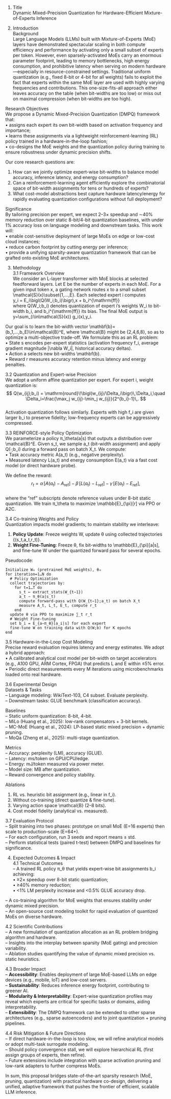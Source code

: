 1. Title  
Dynamic Mixed-Precision Quantization for Hardware-Efficient Mixture-of-Experts Inference  

2. Introduction  
Background  
Large Language Models (LLMs) built with Mixture-of-Experts (MoE) layers have demonstrated spectacular scaling in both compute efficiency and performance by activating only a small subset of experts per token. However, even sparsely-activated MoEs carry an enormous parameter footprint, leading to memory bottlenecks, high energy consumption, and prohibitive latency when serving on modern hardware—especially in resource-constrained settings. Traditional uniform quantization (e.g., fixed 8-bit or 4-bit for all weights) fails to exploit the fact that experts within the same MoE layer are used with highly varying frequencies and contributions. This one-size-fits-all approach either leaves accuracy on the table (when bit-widths are too low) or miss out on maximal compression (when bit-widths are too high).

Research Objectives  
We propose a Dynamic Mixed-Precision Quantization (DMPQ) framework that:  
• assigns each expert its own bit-width based on activation frequency and importance;  
• learns these assignments via a lightweight reinforcement-learning (RL) policy trained in a hardware-in-the-loop fashion;  
• co-designs the MoE weights and the quantization policy during training to ensure robustness under dynamic precision shifts.  

Our core research questions are:  
1. How can we jointly optimize expert-wise bit-widths to balance model accuracy, inference latency, and energy consumption?  
2. Can a reinforcement-learning agent efficiently explore the combinatorial space of bit-width assignments for tens or hundreds of experts?  
3. What cost-model abstractions best capture hardware latency/energy for rapidly evaluating quantization configurations without full deployment?  

Significance  
By tailoring precision per expert, we expect 2–3× speedup and ∼40% memory reduction over static 8-bit/4-bit quantization baselines, with under 1% accuracy loss on language modeling and downstream tasks. This work will:  
• enable cost-sensitive deployment of large MoEs on edge or low-cost cloud instances;  
• reduce carbon footprint by cutting energy per inference;  
• provide a unifying sparsity-aware quantization framework that can be grafted onto existing MoE architectures.  

3. Methodology  
3.1 Framework Overview  
We consider an L-layer transformer with MoE blocks at selected feedforward layers. Let E be the number of experts in each MoE. For a given input token x, a gating network routes x to a small subset \mathcal{S}(x)\subset\{1,…,E\}. Each selected expert i computes  
y_i = E_i\bigl(Q(W_i;b_i)\bigr)\,x + b_i^{\mathrm{ff}}  
where Q(W_i;b_i) denotes quantization of expert i’s weights W_i to bit-width b_i, and b_i^{\mathrm{ff}} its bias. The final MoE output is y=\sum_{i\in\mathcal{S}(x)} g_i(x)\,y_i.  

Our goal is to learn the bit-width vector \mathbf{b}=(b_1,…,b_E)\in\mathcal{B}^E, where \mathcal{B} might be \{2,4,6,8\}, so as to optimize a multi-objective trade-off. We formulate this as an RL problem:  
• State s encodes per-expert statistics (activation frequency f_i, average gradient magnitude \|\nabla W_i\|, historical accuracy deltas).  
• Action a selects new bit-widths \mathbf{b}.  
• Reward r measures accuracy retention minus latency and energy penalties.  

3.2 Quantization and Expert-wise Precision  
We adopt a uniform affine quantization per expert. For expert i, weight quantization is:  
$$ Q(w_{ij};b_i) = \mathrm{round}\!\bigl(w_{ij}/\Delta_i\bigr)\,\Delta_i,\quad \Delta_i=\frac{\max_j w_{ij}-\min_j w_{ij}}{2^{b_i}-1}\,. $$  
Activation quantization follows similarly. Experts with high f_i are given larger b_i to preserve fidelity; low-frequency experts can be aggressively compressed.  

3.3 REINFORCE-style Policy Optimization  
We parameterize a policy π_\theta(a|s) that outputs a distribution over \mathcal{B}^E. Given s_t, we sample a_t (bit-width assignment) and apply Q(·;b_i) during a forward pass on batch X_t. We compute:  
• Task accuracy metric A(a_t) (e.g., negative perplexity).  
• Measured latency L(a_t) and energy consumption E(a_t) via a fast cost model (or direct hardware probe).  

We define the reward:  
$$ r_t = \alpha\,\bigl[A(a_t)-A_{\mathrm{ref}}\bigr] \;-\;\beta\,\bigl[L(a_t)-L_{\mathrm{ref}}\bigr] \;-\;\gamma\,\bigl[E(a_t)-E_{\mathrm{ref}}\bigr], $$  
where the “ref” subscripts denote reference values under 8-bit static quantization. We train π_\theta to maximize \mathbb{E}_{\pi}[r] via PPO or A2C.  

3.4 Co-training Weights and Policy  
Quantization impacts model gradients; to maintain stability we interleave:  
1. **Policy Update**: Freeze weights W, update θ using collected trajectories {(s_t,a_t,r_t)}.  
2. **Weight Fine-Tuning**: Freeze θ, fix bit-widths to \mathbb{E}_{\pi}[a|s], and fine-tune W under the quantized forward pass for several epochs.  

Pseudocode:  
```
Initialize W₀ (pretrained MoE weights), θ₀  
for iteration=1…N do  
  # Policy Optimization  
  collect trajectories by:  
    for t=1…T do  
      s_t ← extract_stats(W_{t−1})  
      a_t ∼ π_θ(a|s_t)  
      compute forward-pass with Q(W_{t−1};a_t) on batch X_t  
      measure A_t, L_t, E_t, compute r_t  
    end  
  update θ via PPO to maximize ∑_t r_t  
  # Weight Fine-tuning  
  set b_i = E_{a∼π_θ}[a_i|s] for each expert  
  fine-tune W on training data with Q(W;b) for K epochs  
end  
```

3.5 Hardware-in-the-Loop Cost Modeling  
Precise reward evaluation requires latency and energy estimates. We adopt a hybrid approach:  
• A calibrated analytical cost model per bit-width on target accelerators (e.g., A100 GPU, ARM Cortex, FPGA) that predicts L and E within ≤5% error.  
• Periodic direct measurements every M iterations using microbenchmarks loaded onto real hardware.  

3.6 Experimental Design  
Datasets & Tasks  
– Language modeling: WikiText-103, C4 subset. Evaluate perplexity.  
– Downstream tasks: GLUE benchmark (classification accuracy).  

Baselines  
– Static uniform quantization: 8-bit, 4-bit.  
– MiLo (Huang et al., 2025): low-rank compensators + 3-bit kernels.  
– MC-MoE (Huang et al., 2024): LP-based static mixed precision + dynamic pruning.  
– MoQa (Zheng et al., 2025): multi-stage quantization.  

Metrics  
– Accuracy: perplexity (LM), accuracy (GLUE).  
– Latency: ms/token on GPU/CPU/edge.  
– Energy: mJ/token measured via power meter.  
– Model size: MB after quantization.  
– Reward convergence and policy stability.  

Ablations  
1. RL vs. heuristic bit assignment (e.g., linear in f_i).  
2. Without co-training (direct quantize & fine-tune).  
3. Varying action space \mathcal{B} (2–8 bits).  
4. Cost model fidelity (analytical vs. measured).  

3.7 Evaluation Protocol  
– Split training into two phases: prototype on small MoE (E=16 experts) then scale to production-scale (E=64+).  
– For each configuration, run 3 seeds and report means ± std.  
– Perform statistical tests (paired t-test) between DMPQ and baselines for significance.  

4. Expected Outcomes & Impact  
4.1 Technical Outcomes  
– A trained RL policy π_θ that yields expert-wise bit assignments b_i achieving:  
   • ≥2× speedup over 8-bit static quantization;  
   • ≥40% memory reduction;  
   • <1% LM perplexity increase and <0.5% GLUE accuracy drop.  

– A co-training algorithm for MoE weights that ensures stability under dynamic mixed precision.  
– An open-source cost modeling toolkit for rapid evaluation of quantized MoEs on diverse hardware.  

4.2 Scientific Contributions  
– A new formulation of quantization allocation as an RL problem bridging algorithm and hardware.  
– Insights into the interplay between sparsity (MoE gating) and precision variability.  
– Ablation studies quantifying the value of dynamic mixed precision vs. static heuristics.  

4.3 Broader Impact  
– **Accessibility**: Enables deployment of large MoE-based LLMs on edge devices (e.g., mobile, IoT) and low-cost servers.  
– **Sustainability**: Reduces inference energy footprint, contributing to greener AI.  
– **Modularity & Interpretability**: Expert-wise quantization profiles may reveal which experts are critical for specific tasks or domains, aiding interpretability.  
– **Extensibility**: The DMPQ framework can be extended to other sparse architectures (e.g., sparse autoencoders) and to joint quantization + pruning pipelines.  

4.4 Risk Mitigation & Future Directions  
– If direct hardware-in-the-loop is too slow, we will refine analytical models or adopt multi-task surrogate modeling.  
– Should policy convergence stall, we will explore hierarchical RL (first assign groups of experts, then refine).  
– Future extensions include integration with sparse activation pruning and low-rank adapters to further compress MoEs.  

In sum, this proposal bridges state-of-the-art sparsity research (MoE, pruning, quantization) with practical hardware co-design, delivering a unified, adaptive framework that pushes the frontier of efficient, scalable LLM inference.